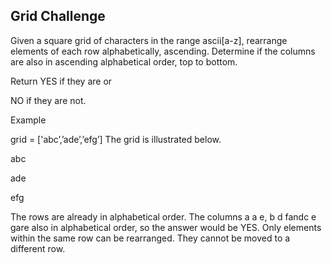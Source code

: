 ## Grid Challenge

Given a square grid of characters in the range ascii[a-z],
rearrange elements of each row alphabetically, ascending.
Determine if the columns are also in ascending
alphabetical order, top to bottom.

Return YES if they are or

NO if they are not.

Example

grid = ['abc’,’ade’,’efg’]
The grid is illustrated below.

abc

ade

efg

The rows are already in alphabetical order. The columns a
a e, b d fandc e gare also in alphabetical order, so the
answer would be YES. Only elements within the same row
can be rearranged. They cannot be moved to a different
row.